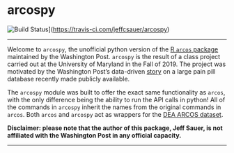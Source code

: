 # arcospy

![Build Status](https://travis-ci.com/jeffcsauer/arcospy.svg?token=sRx5dHJBVzwnJnFuh3p9&branch=master)](https://travis-ci.com/jeffcsauer/arcospy)

----

Welcome to `arcospy`, the unofficial python version of the [R `arcos` package](https://github.com/wpinvestigative/arcos) maintained by the Washington Post. `arcospy` is the result of a class project carried out at the University of Maryland in the Fall of 2019. The project was motivated by the Washington Post’s data-driven [story](https://www.washingtonpost.com/graphics/2019/investigations/dea-pain-pill-database/#download-resources) on a large pain pill database recently made publicly available. 

The `arcospy` module was built to offer the exact same functionality as `arcos`, with the only difference being the ability to run the API calls in python! All of the commands in `arcospy` inherit the names from the original commands in `arcos`. Both `arcos` and `arcospy` act as wrappers for the [DEA ARCOS dataset](https://arcos-api.ext.nile.works/__swagger__/). 

**Disclaimer: please note that the author of this package, Jeff Sauer, is not affiliated with the Washington Post in any official capacity.** 

----